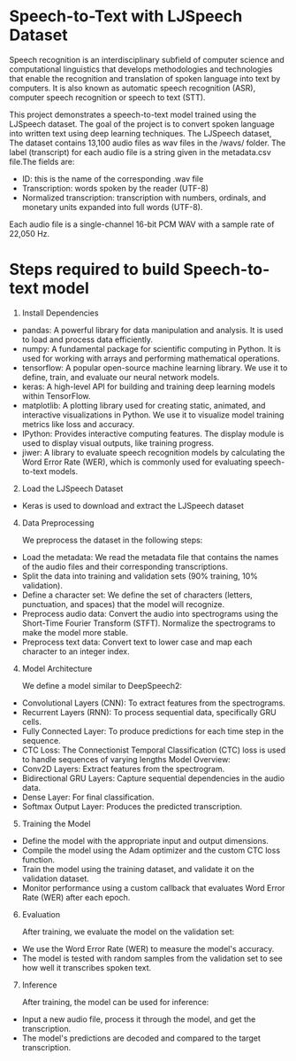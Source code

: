 # Speech-to-Text with LJSpeech Dataset

Speech recognition is an interdisciplinary subfield of computer science and computational linguistics that develops methodologies and technologies that enable the recognition and translation of spoken language into text by computers. It is also known as automatic speech recognition (ASR), computer speech recognition or speech to text (STT).

This project demonstrates a speech-to-text model trained using the LJSpeech dataset. The goal of the project is to convert spoken language into written text using deep learning techniques. The LJSpeech dataset, The dataset contains 13,100 audio files as wav files in the /wavs/ folder. The label (transcript) for each audio file is a string given in the metadata.csv file.The fields are:
- ID: this is the name of the corresponding .wav file
- Transcription: words spoken by the reader (UTF-8)
- Normalized transcription: transcription with numbers, ordinals, and monetary units expanded into full words (UTF-8).
  
Each audio file is a single-channel 16-bit PCM WAV with a sample rate of 22,050 Hz.

# Steps required to build Speech-to-text model
1. Install Dependencies
- pandas: A powerful library for data manipulation and analysis. It is used to load and process data efficiently.
- numpy: A fundamental package for scientific computing in Python. It is used for working with arrays and performing mathematical operations.
- tensorflow: A popular open-source machine learning library. We use it to define, train, and evaluate our neural network models.
- keras: A high-level API for building and training deep learning models within TensorFlow.
- matplotlib: A plotting library used for creating static, animated, and interactive visualizations in Python. We use it to visualize model training metrics like loss and accuracy.
- IPython: Provides interactive computing features. The display module is used to display visual outputs, like training progress.
- jiwer: A library to evaluate speech recognition models by calculating the Word Error Rate (WER), which is commonly used for evaluating speech-to-text models.
  
2. Load the LJSpeech Dataset
- Keras is used to download and extract the LJSpeech dataset
   
4. Data Preprocessing
  
   We preprocess the dataset in the following steps:
- Load the metadata: We read the metadata file that contains the names of the audio files and their corresponding transcriptions.
- Split the data into training and validation sets (90% training, 10% validation).
- Define a character set: We define the set of characters (letters, punctuation, and spaces) that the model will recognize.
- Preprocess audio data: Convert the audio into spectrograms using the Short-Time Fourier Transform (STFT). Normalize the spectrograms to make the model more stable.
- Preprocess text data: Convert text to lower case and map each character to an integer index.
  
4. Model Architecture

   We define a model similar to DeepSpeech2:
- Convolutional Layers (CNN): To extract features from the spectrograms.
- Recurrent Layers (RNN): To process sequential data, specifically GRU cells.
- Fully Connected Layer: To produce predictions for each time step in the sequence.
- CTC Loss: The Connectionist Temporal Classification (CTC) loss is used to handle sequences of varying lengths
  Model Overview:
- Conv2D Layers: Extract features from the spectrogram.
- Bidirectional GRU Layers: Capture sequential dependencies in the audio data.
- Dense Layer: For final classification.
- Softmax Output Layer: Produces the predicted transcription.
  
5. Training the Model
- Define the model with the appropriate input and output dimensions.
- Compile the model using the Adam optimizer and the custom CTC loss function.
- Train the model using the training dataset, and validate it on the validation dataset.
- Monitor performance using a custom callback that evaluates Word Error Rate (WER) after each epoch.
  
6. Evaluation
  
   After training, we evaluate the model on the validation set:
- We use the Word Error Rate (WER) to measure the model's accuracy.
- The model is tested with random samples from the validation set to see how well it transcribes spoken text.
  
7. Inference
  
   After training, the model can be used for inference:
- Input a new audio file, process it through the model, and get the transcription.
- The model's predictions are decoded and compared to the target transcription.


